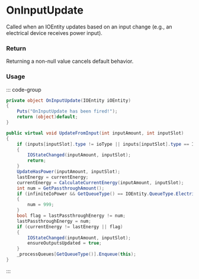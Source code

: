 # OnInputUpdate
<Badge type="info" text="Electronic"/><Badge type="danger" text="Carbon Compatible"/><Badge type="warning" text="Oxide Compatible"/>
Called when an IOEntity updates based on an input change (e.g., an electrical device receives power input).

### Return
Returning a non-null value cancels default behavior.

### Usage
::: code-group
```csharp [Example]
private object OnInputUpdate(IOEntity iOEntity)
{
	Puts("OnInputUpdate has been fired!");
	return (object)default;
}
```
```csharp [Source — Assembly-CSharp @ IOEntity]
public virtual void UpdateFromInput(int inputAmount, int inputSlot)
{
	if (inputs[inputSlot].type != ioType || inputs[inputSlot].type == IOEntity.IOType.Industrial)
	{
		IOStateChanged(inputAmount, inputSlot);
		return;
	}
	UpdateHasPower(inputAmount, inputSlot);
	lastEnergy = currentEnergy;
	currentEnergy = CalculateCurrentEnergy(inputAmount, inputSlot);
	int num = GetPassthroughAmount();
	if (infiniteIoPower && GetQueueType() == IOEntity.QueueType.ElectricLowPriority)
	{
		num = 999;
	}
	bool flag = lastPassthroughEnergy != num;
	lastPassthroughEnergy = num;
	if (currentEnergy != lastEnergy || flag)
	{
		IOStateChanged(inputAmount, inputSlot);
		ensureOutputsUpdated = true;
	}
	_processQueues[GetQueueType()].Enqueue(this);
}

```
:::
